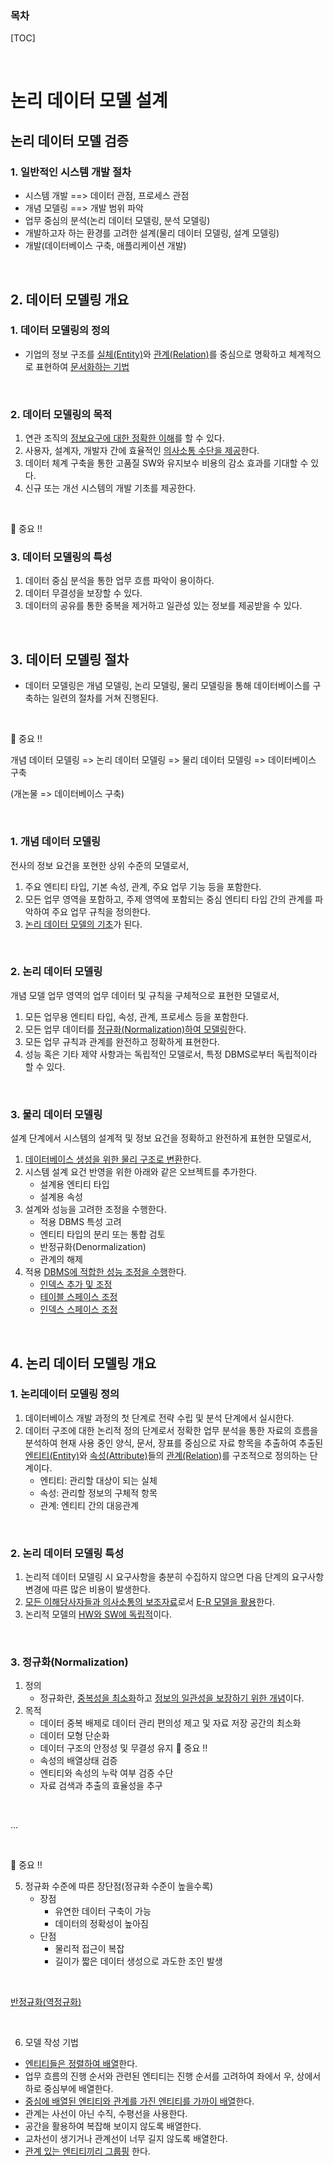 ### 목차

[TOC]



<br/>

# 논리 데이터 모델 설계

## 논리 데이터 모델 검증

### 1. 일반적인 시스템 개발 절차

- 시스템 개발 ==> 데이터 관점, 프로세스 관점
- 개념 모델링 ==> 개발 범위 파악
- 업무 중심의 분석(논리 데이터 모델링, 분석 모델링)
- 개발하고자 하는 환경를 고려한 설계(물리 데이터 모델링, 설계 모델링)
- 개발(데이터베이스 구축, 애플리케이션 개발) 



<br/>

## 2. 데이터 모델링 개요

###  1. 데이터 모델링의 정의

- 기업의 정보 구조를 <u>실체(Entity)</u>와 <u>관계(Relation)</u>를 중심으로 명확하고 체계적으로 표현하여 <u>문서화하는 기법</u>



<br/>

### 2. 데이터 모델링의 목적

1. 연관 조직의 <u>정보요구에 대한 정확한 이해</u>를 할 수 있다.
2. 사용자, 설계자, 개발자 간에 효율적인 <u>의사소통 수단을 제공</u>한다.
3. 데이터 체계 구축을 통한 고품질 SW와 유지보수 비용의 감소 효과를 기대할 수 있다.
4. 신규 또는 개선 시스템의 개발 기초를 제공한다.



<br/>

 &#127775; 중요 !!

### 3. 데이터 모델링의 특성

1. 데이터 중심 분석을 통한 업무 흐름 파악이 용이하다.
2. 데이터 무결성을 보장할 수 있다.
3. 데이터의 공유를 통한 중복을 제거하고 일관성 있는 정보를 제공받을 수 있다.



<br/>

## 3. 데이터 모델링 절차

- 데이터 모델링은 개념 모델링, 논리 모델링, 물리 모델링을 통해 데이터베이스를 구축하는 일련의 절차를 거쳐 진행된다.

<br/>

 &#127775; 중요 !!

개념 데이터 모델링 => 논리 데이터 모델링 => 물리 데이터 모델링 => 데이터베이스 구축

(개논물 => 데이터베이스 구축)

<br/>

### 1. 개념 데이터 모델링

전사의 정보 요건을 포현한 상위 수준의 모델로서,

1. 주요 엔티티 타입, 기본 속성, 관계, 주요 업무 기능 등을 포함한다.
2. 모든 업무 영역을 포함하고, 주제 영역에 포함되는 중심 엔티티 타입 간의 관계를 파악하여 주요 업무 규칙을 정의한다.
3. <u>논리 데이터 모델의 기초</u>가 된다.



<br/>

### 2. 논리 데이터 모델링

개념 모델 업무 영역의 업무 데이터 및 규칙을 구체적으로 표현한 모델로서,

1. 모든 업무용 엔티티 타입, 속성, 관계, 프로세스 등을 포함한다.
2. 모든 업무 데이터를 <u>정규화(Normalization)하여 모델링</u>한다.
3. 모든 업무 규칙과 관계를 완전하고 정확하게 표현한다.
4. 성능 혹은 기타 제약 사항과는 독립적인 모델로서, 특정 DBMS로부터 독립적이라 할 수 있다.



<br/>

### 3. 물리 데이터 모델링

설계 단계에서 시스템의 설계적 및 정보 요건을 정확하고 완전하게 표현한 모델로서,

1. <u>데이터베이스 생성을 위한 물리 구조로 변환</u>한다.
2. 시스템 설계 요건 반영을 위한 아래와 같은 오브젝트를 추가한다.
   - 설계용 엔티티 타입
   - 설계용 속성
3. 설계와 성능을 고려한 조정을 수행한다.
   - 적용 DBMS 특성 고려
   - 엔티티 타입의 분리 또는 통합 검토
   - 반정규화(Denormalization)
   - 관계의 해제
4. 적용 <u>DBMS에 적합한 성능 조정을 수행</u>한다.
   - <u>인덱스 추가 및 조정</u>
   - <u>테이블 스페이스 조정</u>
   - <u>인덱스 스페이스 조정</u>



<br/>

## 4. 논리 데이터 모델링 개요

### 1. 논리데이터 모델링 정의

1. 데이터베이스 개발 과정의 첫 단계로 전략 수립 및 분석 단계에서 실시한다.
2. 데이터 구조에 대한 논리적 정의 단계로서 정확한 업무 분석을 통한 자료의 흐름을 분석하여 현재 사용 중인 양식, 문서, 장표를 중심으로 자료 항목을 추출하여 추출된 <u>엔티티(Entity)</u>와 <u>속성(Attribute)</u>들의 <u>관계(Relation)</u>를 구조적으로 정의하는 단계이다.
   - 엔티티: 관리할 대상이 되는 실체
   - 속성: 관리할 정보의 구체적 항목
   - 관계: 엔티티 간의 대응관계



<br/>

### 2. 논리 데이터 모델링 특성

1. 논리적 데이터 모델링 시 요구사항을 충분히 수집하지 않으면 다음 단계의 요구사항 변경에 따른 많은 비용이 발생한다.
2. <u>모든 이해당사자들과 의사소통의 보조자료</u>로서 <u>E-R 모델을 활용</u>한다.
3. 논리적 모델의 <u>HW와 SW에 독립적</u>이다.



<br/>

### 3. 정규화(Normalization)

1. 정의
   - 정규화란, <u>중복성을 최소화</u>하고 <u>정보의 일관성을 보장하기 위한 개념</u>이다.
2. 목적
   - 데이터 중복 배제로 데이터 관리 편의성 제고 및 자료 저장 공간의 최소화
   - 데이터 모형 단순화
   - 데이터 구조의 안정성 및 무결성 유지   &#127775; 중요 !!
   - 속성의 배열상태 검증
   - 엔티티와 속성의 누락 여부 검증 수단
   - 자료 검색과 추출의 효율성을 추구

<br/>

...

<br/>

 &#127775; 중요 !!

5. 정규화 수준에 따른 장단점(정규화 수준이 높을수록)
   - 장점
     - 유연한 데이터 구축이 가능
     - 데이터의 정확성이 높아짐
   - 단점
     - 물리적 접근이 복잡
     - 길이가 짧은 데이터 생성으로 과도한 조인 발생

<br/>

<u>반정규화(역정규화)</u>

<br/>

6. 모델 작성 기법

- <u>엔티티들은 정렬하여 배열</u>한다.
- 업무 흐름의 진행 순서와 관련된 엔티티는 진행 순서를 고려하여 좌에서 우, 상에서 하로 중심부에 배열한다.
- <u>중심에 배열된 엔티티와 관계를 가진 엔티티를 가까이 배열</u>한다.
- 관계는 사선이 아닌 수직, 수평선을 사용한다.
- 공간을 활용하여 복잡해 보이지 않도록 배열한다.
- 교차선이 생기거나 관계선이 너무 길지 않도록 배열한다.
- <u>관계 있는 엔티티끼리 그룹핑</u> 한다.





<br/>

<br/>